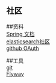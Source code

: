 ## 社区

##资料      
[Spring 文档](https://spring.io/guides)   
[elasticsearch社区](https://elasticsearch.cn/explore)      
[github OAuth](https://developer.github.com/apps/building-github-apps/creating-a-github-app/)         

##工具       
[git](https://git-scm.com/)       
[Flyway](https://flywaydb.org/     )